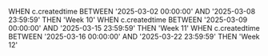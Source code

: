 WHEN c.createdtime BETWEEN '2025-03-02 00:00:00' AND '2025-03-08 23:59:59' THEN 'Week 10'
WHEN c.createdtime BETWEEN '2025-03-09 00:00:00' AND '2025-03-15 23:59:59' THEN 'Week 11'
WHEN c.createdtime BETWEEN '2025-03-16 00:00:00' AND '2025-03-22 23:59:59' THEN 'Week 12'
